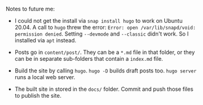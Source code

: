 Notes to future me:

* I could not get the install via `snap install hugo` to work on Ubuntu 20.04. A call to `hugo` threw the error: `Error: open /var/lib/snapd/void: permission denied`. Setting `--devmode` and `--classic` didn't work. So I installed via `apt` instead.

* Posts go in `content/post/`. They can be a `*.md` file in that folder, or they can be in separate sub-folders that contain a `index.md` file.

* Build the site by calling `hugo`. `hugo -D` builds draft posts too. `hugo server` runs a local web server.

* The built site in stored in the `docs/` folder. Commit and push those files to publish the site.

